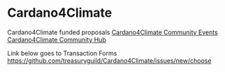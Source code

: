# Cardano4Climate

Cardano4Climate funded proposals
[Cardano4Climate Community Events](https://cardano.ideascale.com/c/idea/384076)
[Cardano4Climate Community Hub](https://cardano.ideascale.com/c/idea/384081)

Link below goes to Transaction Forms
https://github.com/treasuryguild/Cardano4Climate/issues/new/choose
